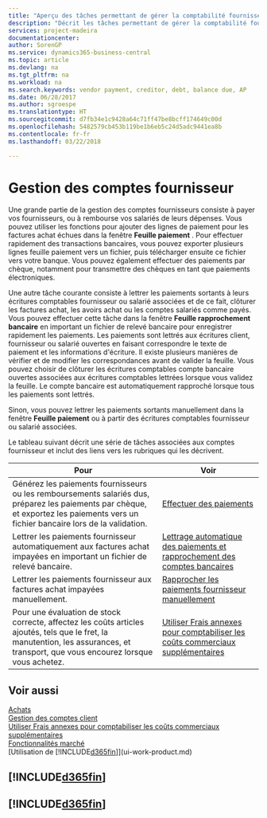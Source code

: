 ```yaml
---
title: "Aperçu des tâches permettant de gérer la comptabilité fournisseur| Microsoft Docs"
description: "Décrit les tâches permettant de gérer la comptabilité fournisseur, par exemple, le paiement des créditeurs ou le lettrage de paiements sortants dans la comptabilité pour clôturer des factures ou des avoirs."
services: project-madeira
documentationcenter: 
author: SorenGP
ms.service: dynamics365-business-central
ms.topic: article
ms.devlang: na
ms.tgt_pltfrm: na
ms.workload: na
ms.search.keywords: vendor payment, creditor, debt, balance due, AP
ms.date: 06/28/2017
ms.author: sgroespe
ms.translationtype: HT
ms.sourcegitcommit: d7fb34e1c9428a64c71ff47be8bcff174649c00d
ms.openlocfilehash: 5482579cb453b119be1b6eb5c24d5adc9441ea8b
ms.contentlocale: fr-fr
ms.lasthandoff: 03/22/2018

---
```

# <a name="managing-payables"></a>Gestion des comptes fournisseur
Une grande partie de la gestion des comptes fournisseurs consiste à payer vos fournisseurs, ou à rembourse vos salariés de leurs dépenses. Vous pouvez utiliser les fonctions pour ajouter des lignes de paiement pour les factures achat échues dans la fenêtre **Feuille paiement** . Pour effectuer rapidement des transactions bancaires, vous pouvez exporter plusieurs lignes feuille paiement vers un fichier, puis télécharger ensuite ce fichier vers votre banque. Vous pouvez également effectuer des paiements par chèque, notamment pour transmettre des chèques en tant que paiements électroniques.

Une autre tâche courante consiste à lettrer les paiements sortants à leurs écritures comptables fournisseur ou salarié associées et de ce fait, clôturer les factures achat, les avoirs achat ou les comptes salariés comme payés. Vous pouvez effectuer cette tâche dans la fenêtre **Feuille rapprochement bancaire** en important un fichier de relevé bancaire pour enregistrer rapidement les paiements. Les paiements sont lettrés aux écritures client, fournisseur ou salarié ouvertes en faisant correspondre le texte de paiement et les informations d'écriture. Il existe plusieurs manières de vérifier et de modifier les correspondances avant de valider la feuille. Vous pouvez choisir de clôturer les écritures comptables compte bancaire ouvertes associées aux écritures comptables lettrées lorsque vous validez la feuille. Le compte bancaire est automatiquement rapproché lorsque tous les paiements sont lettrés.

Sinon, vous pouvez lettrer les paiements sortants manuellement dans la fenêtre **Feuille paiement** ou à partir des écritures comptables fournisseur ou salarié associées.

Le tableau suivant décrit une série de tâches associées aux comptes fournisseur et inclut des liens vers les rubriques qui les décrivent.

| Pour | Voir |
| --- | --- |
| Générez les paiements fournisseurs ou les remboursements salariés dus, préparez les paiements par chèque, et exportez les paiements vers un fichier bancaire lors de la validation. |[Effectuer des paiements](payables-make-payments.md) |
| Lettrer les paiements fournisseur automatiquement aux factures achat impayées en important un fichier de relevé bancaire. |[Lettrage automatique des paiements et rapprochement des comptes bancaires](receivables-apply-payments-auto-reconcile-bank-accounts.md) |
| Lettrer les paiements fournisseur aux factures achat impayées manuellement. |[Rapprocher les paiements fournisseur manuellement](payables-how-apply-purchase-transactions-manually.md) |
|Pour une évaluation de stock correcte, affectez les coûts articles ajoutés, tels que le fret, la manutention, les assurances, et transport, que vous encourez lorsque vous achetez.|[Utiliser Frais annexes pour comptabiliser les coûts commerciaux supplémentaires](payables-how-assign-item-charges.md)|

## <a name="see-also"></a>Voir aussi
[Achats](purchasing-manage-purchasing.md)  
[Gestion des comptes client](receivables-manage-receivables.md)  
[Utiliser Frais annexes pour comptabiliser les coûts commerciaux supplémentaires](payables-how-assign-item-charges.md)  
[Fonctionnalités marché](ui-across-business-areas.md)  
[Utilisation de [!INCLUDE[d365fin](includes/d365fin_md.md)]](ui-work-product.md)

## [!INCLUDE[d365fin](includes/free_trial_md.md)]  
## [!INCLUDE[d365fin](includes/training_link_md.md)]

